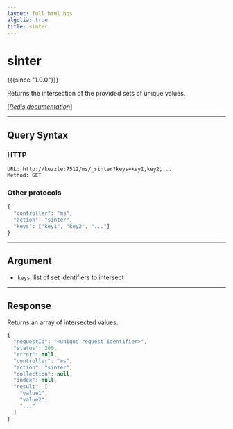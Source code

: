 ```yaml
---
layout: full.html.hbs
algolia: true
title: sinter
---
```


# sinter

{{{since "1.0.0"}}}

Returns the intersection of the provided sets of unique values.

[[_Redis documentation_]](https://redis.io/commands/sinter)

---

## Query Syntax

### HTTP

```http
URL: http://kuzzle:7512/ms/_sinter?keys=key1,key2,...
Method: GET
```

### Other protocols

```js
{
  "controller": "ms",
  "action": "sinter",
  "keys": ["key1", "key2", "..."]
}
```

---

## Argument

* `keys`: list of set identifiers to intersect

---

## Response

Returns an array of intersected values.

```javascript
{
  "requestId": "<unique request identifier>",
  "status": 200,
  "error": null,
  "controller": "ms",
  "action": "sinter",
  "collection": null,
  "index": null,
  "result": [
    "value1",
    "value2",
    "..."
  ]
}
```
